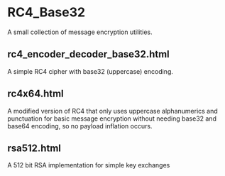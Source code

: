 # RC4_Base32

A small collection of message encryption utilities.

## rc4_encoder_decoder_base32.html
A simple RC4 cipher with base32 (uppercase) encoding.

## rc4x64.html
A modified version of RC4 that only uses uppercase alphanumerics and punctuation for basic message encryption without needing base32 and base64 encoding, so no payload inflation occurs.

## rsa512.html
A 512 bit RSA implementation for simple key exchanges

